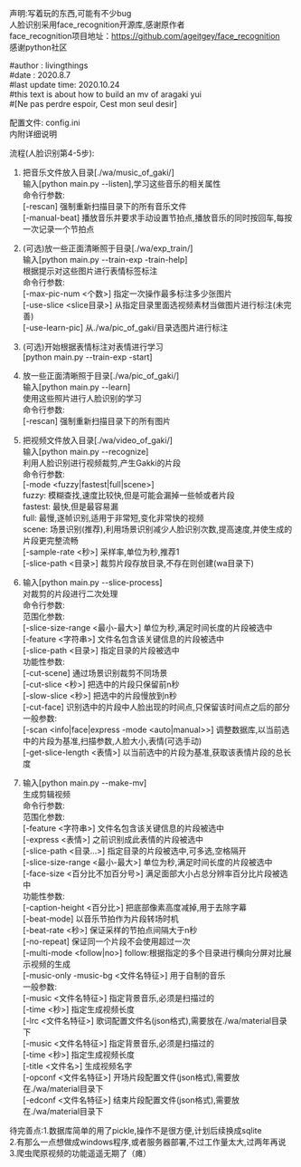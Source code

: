 声明:写着玩的东西,可能有不少bug  
    人脸识别采用face_recognition开源库,感谢原作者  
    face_recognition项目地址：https://github.com/ageitgey/face_recognition  
    感谢python社区  
  
#author          : livingthings  
#date            : 2020.8.7  
#last update time: 2020.10.24  
#this text is about how to build an mv of aragaki yui  
#[Ne pas perdre espoir, Cest mon seul desir]  

配置文件: config.ini  
内附详细说明  


流程(人脸识别第4-5步):  
1.  把音乐文件放入目录[./wa/music_of_gaki/]  
    输入[python main.py --listen],学习这些音乐的相关属性  
    命令行参数:  
        [-rescan] 强制重新扫描目录下的所有音乐文件  
        [-manual-beat] 播放音乐并要求手动设置节拍点,播放音乐的同时按回车,每按一次记录一个节拍点  
    
    
2.  (可选)放一些正面清晰照于目录[./wa/exp_train/]  
    输入[python main.py --train-exp -train-help]  
    根据提示对这些图片进行表情标签标注  
    命令行参数:  
        [-max-pic-num <个数>] 指定一次操作最多标注多少张图片  
        [-use-slice <slice目录>] 从指定目录里面选视频素材当做图片进行标注(未完善)  
        [-use-learn-pic] 从./wa/pic_of_gaki/目录选图片进行标注  
    
    
3.  (可选)开始根据表情标注对表情进行学习  
    [python main.py --train-exp -start]  
    
    
4.  放一些正面清晰照于目录[./wa/pic_of_gaki/]  
    输入[python main.py --learn]  
    使用这些照片进行人脸识别的学习  
    命令行参数:  
        [-rescan] 强制重新扫描目录下的所有图片  
    
    
5.  把视频文件放入目录[./wa/video_of_gaki/]  
    输入[python main.py --recognize]  
    利用人脸识别进行视频裁剪,产生Gakki的片段  
    命令行参数:  
        [-mode <fuzzy|fastest|full|scene>]  
            fuzzy: 模糊查找,速度比较快,但是可能会漏掉一些帧或者片段  
            fastest: 最快,但是最容易漏  
            full: 最慢,逐帧识别,适用于非常短,变化非常快的视频  
            scene: 场景识别(推荐),利用场景识别减少人脸识别次数,提高速度,并使生成的片段更完整流畅  
        [-sample-rate <秒>] 采样率,单位为秒,推荐1  
        [-slice-path <目录>] 裁剪片段存放目录,不存在则创建(wa目录下)  
    
    
6.  输入[python main.py --slice-process]  
    对裁剪的片段进行二次处理  
    命令行参数:  
        范围化参数:  
            [-slice-size-range <最小-最大>] 单位为秒,满足时间长度的片段被选中  
            [-feature <字符串>] 文件名包含该关键信息的片段被选中  
            [-slice-path <目录>] 指定目录的片段被选中  
        功能性参数:  
            [-cut-scene] 通过场景识别裁剪不同场景  
            [-cut-slice <秒>] 把选中的片段只保留前n秒  
            [-slow-slice <秒>] 把选中的片段慢放到n秒  
            [-cut-face] 识别选中的片段中人脸出现的时间点,只保留该时间点之后的部分  
        一般参数:  
            [-scan <info|face|express -mode <auto|manual>>] 调整数据库,以当前选中的片段为基准,扫描参数,人脸大小,表情(可选手动)  
            [-get-slice-length <表情>] 以当前选中的片段为基准,获取该表情片段的总长度  
    
    
7.  输入[python main.py --make-mv]  
    生成剪辑视频  
    命令行参数:  
        范围化参数:  
            [-feature <字符串>] 文件名包含该关键信息的片段被选中  
            [-express <表情>] 之前识别成此表情的片段被选中  
            [-slice-path <目录...>] 指定目录的片段被选中,可多选,空格隔开  
            [-slice-size-range <最小-最大>] 单位为秒,满足时间长度的片段被选中  
            [-face-size <百分比不加百分号>] 满足面部大小占总分辨率百分比片段被选中  
        功能性参数:  
            [-caption-height <百分比>] 把底部像素高度减掉,用于去除字幕  
            [-beat-mode] 以音乐节拍作为片段转场时机  
            [-beat-rate <秒>] 保证采样的节拍点间隔大于n秒  
            [-no-repeat] 保证同一个片段不会使用超过一次  
            [-multi-mode <follow|no>] follow:根据指定的多个目录进行横向分屏对比展示视频的生成  
            [-music-only -music-bg <文件名特征>] 用于自制的音乐  
        一般参数:  
            [-music <文件名特征>] 指定背景音乐,必须是扫描过的  
            [-time <秒>] 指定生成视频长度  
            [-lrc <文件名特征>] 歌词配置文件名(json格式),需要放在./wa/material目录下  
            [-music <文件名特征>] 指定背景音乐,必须是扫描过的  
            [-time <秒>] 指定生成视频长度  
            [-title <文件名>] 生成视频名字  
            [-opconf <文件名特征>] 开场片段配置文件(json格式),需要放在./wa/material目录下  
            [-edconf <文件名特征>] 结束片段配置文件(json格式),需要放在./wa/material目录下  
        
        
待完善点:1.数据库简单的用了pickle,操作不是很方便,计划后续换成sqlite  
         2.有那么一点想做成windows程序,或者服务器部署,不过工作量太大,过两年再说  
         3.爬虫爬原视频的功能遥遥无期了（瘫）
    
